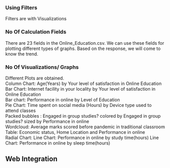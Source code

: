### Using Filters
Filters are with Visualizations
### No Of Calculation Fields
There are 23 fields in the Online_Education.csv. We can use these fields for plotting different types of graphs. Based on the response, we will come to know the trend.
### No Of Visualizations/ Graphs
Different Plots are obtained.<br>
Column Chart: Age(Years) by Your level of satisfaction in Online Education<br>
Bar Chart: Internet facility in your locality by Your level of satisfaction in Online Education<br>
Bar chart: Performance in online by Level of Education<br>
Pie Chart: Time spent on social media (Hours) by Device type used to attend classes<br>
Packed bubbles : Engaged in group studies? colored by Engaged in group studies? sized by Performance in online<br>
Wordcloud: Average marks scored before pandemic in traditional classroom <br>
Table: Economic status, Home Location and Performance in online<br>
Radial Chart:
Line Chart: Performance in online by study time(hours)
Line Chart: Performance in online by sleep time(hours)
## Web Integration

